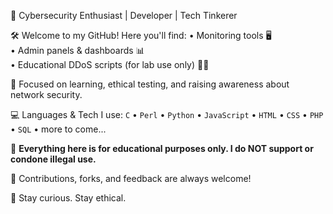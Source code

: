 👾 Cybersecurity Enthusiast | Developer | Tech Tinkerer

🛠️ Welcome to my GitHub! Here you'll find:
• Monitoring tools 🖥️  
• Admin panels & dashboards 📊  
• Educational DDoS scripts (for lab use only) 🧠💥  

🎯 Focused on learning, ethical testing, and raising awareness about network security.

💻 Languages & Tech I use:
`C` • `Perl` • `Python` • `JavaScript` • `HTML` • `CSS` • `PHP` • `SQL` • more to come...

🚨 **Everything here is for educational purposes only. I do NOT support or condone illegal use.**

🤝 Contributions, forks, and feedback are always welcome!

📡 Stay curious. Stay ethical.
